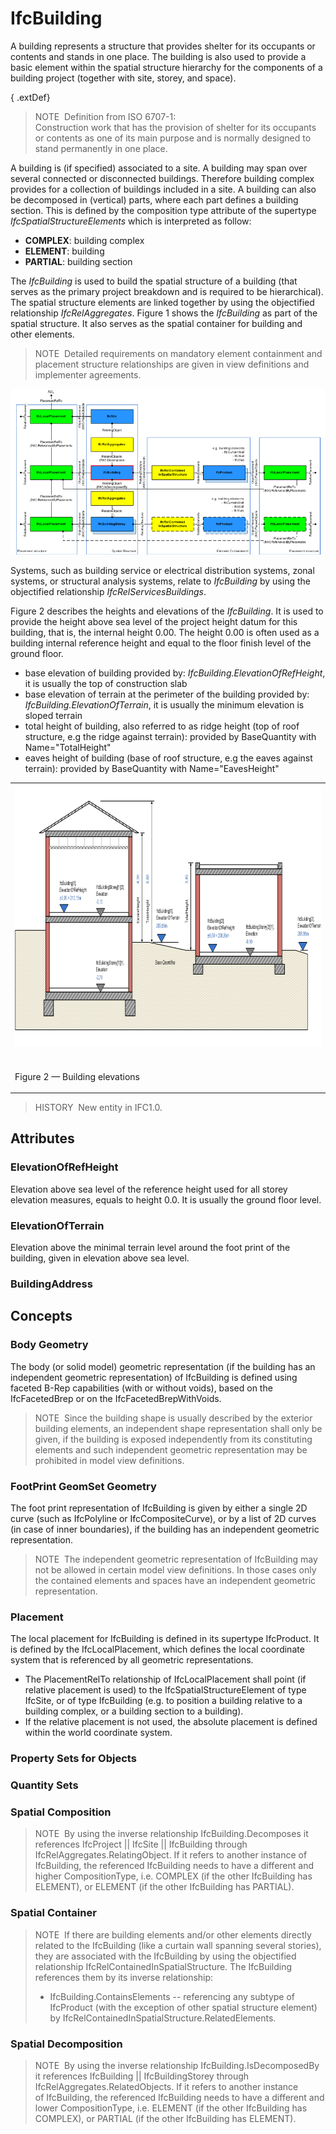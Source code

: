 # IfcBuilding

A building represents a structure that provides shelter for its occupants or contents and stands in one place. The building is also used to provide a basic element within the spatial structure hierarchy for the components of a building project (together with site, storey, and space).

{ .extDef}
> NOTE&nbsp; Definition from ISO 6707-1:  
> Construction work that has the provision of shelter for its occupants or contents as one of its main purpose and is normally designed to stand permanently in one place.

A building is (if specified) associated to a site. A building may span over several connected or disconnected buildings. Therefore building complex provides for a collection of buildings included in a site. A building can also be decomposed in (vertical) parts, where each part defines a building section. This is defined by the composition type attribute of the supertype _IfcSpatialStructureElements_ which is interpreted as follow:

* **COMPLEX**: building complex
* **ELEMENT**: building
* **PARTIAL**: building section

The _IfcBuilding_ is used to build the spatial structure of a building (that serves as the primary project breakdown and is required to be hierarchical). The spatial structure elements are linked together by using the objectified relationship _IfcRelAggregates_. Figure 1 shows the _IfcBuilding_ as part of the spatial structure. It also serves as the spatial container for building and other elements.

> NOTE&nbsp; Detailed requirements on mandatory element containment and placement structure relationships are given in view definitions and implementer agreements.

!["IfcBuildingStorey as part of a spatial structure"](../../../../figures/ifcbuilding-spatialstructure.png "Figure 1 &mdash; Building composition")

Systems, such as building service or electrical distribution systems, zonal systems, or structural analysis systems, relate to _IfcBuilding_ by using the objectified relationship _IfcRelServicesBuildings_.

Figure 2 describes the heights and elevations of the _IfcBuilding_. It is used to provide the height above sea level of the project height datum for this building, that is, the internal height 0.00. The height 0.00 is often used as a building internal reference height and equal to the floor finish level of the ground floor.

* base elevation of building provided by: _IfcBuilding.ElevationOfRefHeight_, it is usually the top of construction slab 
* base elevation of terrain at the perimeter of the building provided by: _IfcBuilding.ElevationOfTerrain_, it is usually the minimum elevation is sloped terrain 
* total height of building, also referred to as ridge height (top of roof structure, e.g the ridge against terrain): provided by BaseQuantity with Name="TotalHeight" 
* eaves height of building (base of roof structure, e.g the eaves against terrain): provided by BaseQuantity with Name="EavesHeight" 

<table border="0" cellpadding="2" cellspacing="2">
      <tbody>
        <tr valign="top">
          <td align="left" valign="top">
            <img src="../../../../figures/ifcbuilding_heights.png" alt="building heights" border="0" height="420" width="800">&nbsp;
          </td>
        </tr>
        <tr>
          <td>
            <p class="figure">Figure 2 &mdash; Building elevations
            </p>
          </td>
        </tr>
      </tbody>
    </table>

> HISTORY&nbsp; New entity in IFC1.0.

## Attributes

### ElevationOfRefHeight
Elevation above sea level of the reference height used for all storey elevation measures, equals to height 0.0. It is usually the ground floor level.

### ElevationOfTerrain
Elevation above the minimal terrain level around the foot print of the building, given in elevation above sea level.

### BuildingAddress


## Concepts

### Body Geometry


The body (or solid model) geometric representation (if the
 building has an independent geometric representation) of
 IfcBuilding is defined using faceted B-Rep
 capabilities (with or without voids), based on the
 IfcFacetedBrep or on the
 IfcFacetedBrepWithVoids.




> NOTE  Since the building shape is usually described by the
>  exterior building elements, an independent shape representation 
> shall only be given, if the building is exposed 
> independently from its constituting elements and such independent geometric representation may be prohibited in model view definitions.


### FootPrint GeomSet Geometry


 The foot print representation of IfcBuilding is given
 by either a single 2D curve (such as IfcPolyline or
 IfcCompositeCurve), or by a list of 2D curves (in case
 of inner boundaries), if the building has an independent
 geometric representation.




> NOTE  The independent geometric representation of IfcBuilding may not be allowed in certain model view definitions. In those cases only the contained elements and spaces have an independent geometric representation.


### Placement


 The local placement for IfcBuilding is defined in its
 supertype IfcProduct. It is defined by the
 IfcLocalPlacement, which defines the local coordinate
 system that is referenced by all geometric representations.
 


* The PlacementRelTo relationship of
 IfcLocalPlacement shall point (if relative placement
 is used) to the IfcSpatialStructureElement of type 
 IfcSite, or of type IfcBuilding (e.g. to
 position a building relative to a building complex, or a
 building section to a building).
* If the relative placement is not used, the absolute
 placement is defined within the world coordinate system.



### Property Sets for Objects


### Quantity Sets


### Spatial Composition


> NOTE  By using the inverse relationship IfcBuilding.Decomposes it references IfcProject || IfcSite || IfcBuilding through IfcRelAggregates.RelatingObject. If it refers to another instance of IfcBuilding, the referenced IfcBuilding needs to have a different and higher CompositionType, i.e. COMPLEX (if the other IfcBuilding has ELEMENT), or 
> ELEMENT (if the other IfcBuilding has PARTIAL).



### Spatial Container


> NOTE  If there are building elements and/or other elements directly related to the IfcBuilding (like a curtain wall spanning several stories), they are associated with the IfcBuilding by using the objectified relationship IfcRelContainedInSpatialStructure. The IfcBuilding references them by its inverse relationship: 
> * IfcBuilding.ContainsElements -- referencing any subtype of IfcProduct (with the 
>  exception of other spatial structure element) by IfcRelContainedInSpatialStructure.RelatedElements.
> 
> 
> 


### Spatial Decomposition


> NOTE  By using the inverse relationship IfcBuilding.IsDecomposedBy it references
> IfcBuilding || IfcBuildingStorey through IfcRelAggregates.RelatedObjects. 
> If it refers to another instance of IfcBuilding, the referenced IfcBuilding needs 
> to have a different and lower CompositionType, i.e. ELEMENT (if the other IfcBuilding 
> has COMPLEX), or PARTIAL (if the other IfcBuilding has ELEMENT).


